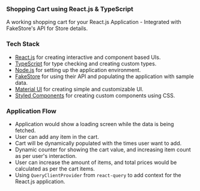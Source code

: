### Shopping Cart using React.js & TypeScript

A working shopping cart for your React.js Application - Integrated with FakeStore's API for Store details. 


### Tech Stack

- [React.js](https://reactjs.org/) for creating interactive and component based UIs.
- [TypeScript](https://www.typescriptlang.org/) for type checking and creating custom types.
- [Node.js](https://nodejs.org/en/) for setting up the application environment.
- [FakeStore](https://fakestoreapi.com/) for using their API and populating the application with sample data.
- [Material UI](https://mui.com/) for creating simple and customizable UI.
- [Styled Components](https://styled-components.com/) for creating custom components using CSS.

### Application Flow

- Application would show a loading screen while the data is being fetched.
- User can add any item in the cart. 
- Cart will be dynamically populated with the times user want to add.
- Dynamic counter for showing the cart value, and increasing item count as per user's interaction.
- User can increase the amount of items, and total prices would be calculated as per the cart items.
- Using `QueryClientProvider` from `react-query` to add context for the React.js application.
